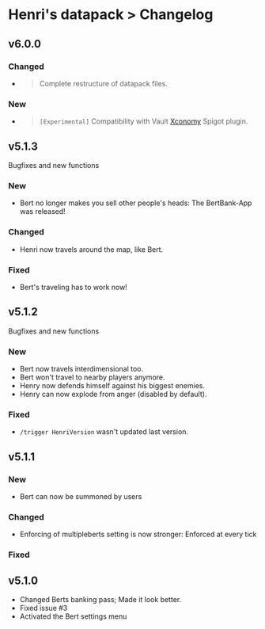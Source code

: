 # Henri's datapack > Changelog

## v6.0.0

### Changed

- > Complete restructure of datapack files.

### New

- > `[Experimental]` Compatibility with Vault [Xconomy](https://www.spigotmc.org/resources/xconomy.75669/) Spigot plugin.

## v5.1.3

Bugfixes and new functions

### New

- Bert no longer makes you sell other people's heads: The BertBank-App was released!

### Changed

- Henri now travels around the map, like Bert.

### Fixed

- Bert's traveling has to work now!

## v5.1.2

Bugfixes and new functions

### New

- Bert now travels interdimensional too.
- Bert won't travel to nearby players anymore.
- Henry now defends himself against his biggest enemies.
- Henry can now explode from anger (disabled by default).

### Fixed

- `/trigger HenriVersion` wasn't updated last version.

## v5.1.1

### New

- Bert can now be summoned by users

### Changed

- Enforcing of multipleberts setting is now stronger: Enforced at every tick

### Fixed

## v5.1.0

- Changed Berts banking pass; Made it look better.
- Fixed issue #3
- Activated the Bert settings menu
